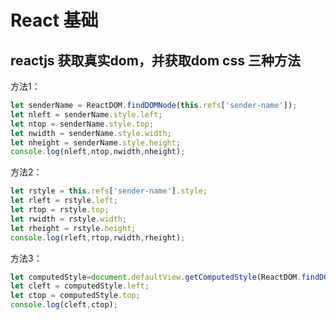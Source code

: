 React 基础
====

## reactjs 获取真实dom，并获取dom css 三种方法

方法1：
```javascript
let senderName = ReactDOM.findDOMNode(this.refs['sender-name']);
let nleft = senderName.style.left;
let ntop = senderName.style.top;
let nwidth = senderName.style.width;
let nheight = senderName.style.height;
console.log(nleft,ntop,nwidth,nheight);
```

方法2：
```javascript
let rstyle = this.refs['sender-name'].style;
let rleft = rstyle.left;
let rtop = rstyle.top;
let rwidth = rstyle.width;
let rheight = rstyle.height;
console.log(rleft,rtop,rwidth,rheight);
```

方法3：
```javascript
let computedStyle=document.defaultView.getComputedStyle(ReactDOM.findDOMNode(this.refs['sender-name']),null);
let cleft = computedStyle.left;
let ctop = computedStyle.top;
console.log(cleft,ctop);
```










